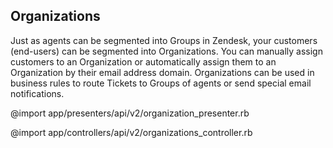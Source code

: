 ## Organizations

Just as agents can be segmented into Groups in Zendesk, your customers (end-users) can be segmented into Organizations.  You can manually assign customers to an Organization or automatically assign them to an Organization by their email address domain.  Organizations can be used in business rules to route Tickets to Groups of agents or send special email notifications.

@import app/presenters/api/v2/organization_presenter.rb

@import app/controllers/api/v2/organizations_controller.rb
